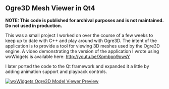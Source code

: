 ## Ogre3D Mesh Viewer in Qt4

**NOTE: This code is published for archival purposes and is not maintained. Do not used in production.**

This was a small project I worked on over the course of a few weeks to keep up to date with C++ and play around with Ogre3D. The intent of the application is to provide a tool for viewing 3D meshes used by the Ogre3D engine. A video demonstrating the version of the application I wrote using wxWidgets is available here: http://youtu.be/Xpmbpp9owsY

I later ported the code to the Qt framework and expanded it a little by adding animation support and playback controls. 

[![wxWidgets Ogre3D Model Viewer Preview](http://img.youtube.com/vi/Xpmbpp9owsY/0.jpg)](http://www.youtube.com/watch?v=Xpmbpp9owsY)
